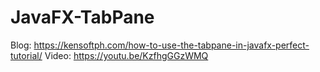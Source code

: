 # JavaFX-TabPane

Blog: https://kensoftph.com/how-to-use-the-tabpane-in-javafx-perfect-tutorial/
Video: https://youtu.be/KzfhgGGzWMQ
